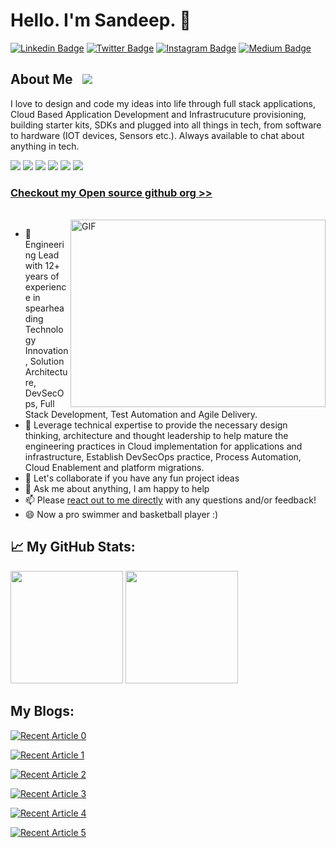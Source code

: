 # Hello. I'm Sandeep. 👋

[![Linkedin Badge](https://img.shields.io/badge/-LinkedIn-0e76a8?style=flat-square&logo=Linkedin&logoColor=white)](https://www.linkedin.com/in/sandeep-yaramchitti-74833475/)
[![Twitter Badge](https://img.shields.io/badge/-Twitter-00acee?style=flat-square&logo=Twitter&logoColor=white)](https://twitter.com/sandeep01957280)
[![Instagram Badge](https://img.shields.io/badge/-Instagram-e4405f?style=flat-square&logo=Instagram&logoColor=white)](https://www.instagram.com/________s.a.n.d.e.e.p_____/)
[![Medium Badge](https://img.shields.io/badge/medium-%2312100E.svg?&style=for-square&logo=medium&logoColor=white)](https://sandeepkumary.medium.com)

## About Me &nbsp; ![](https://visitor-badge.glitch.me/badge?page_id=SandeepKumarYaramchitti.visitor-badge)

I love to design and code my ideas into life through full stack applications, Cloud Based Application Development and Infrastrucuture provisioning, building starter kits, SDKs and plugged into all things in tech, from software to hardware (IOT devices, Sensors etc.). Always available to chat about anything in tech.

<a href="#"><img src="https://img.shields.io/badge/Cloud%20-Engineering-white?style=for-the-badge"></a>
<a href="#"><img src="https://img.shields.io/badge/Full%20Stack-Developer-white?style=for-the-badge"></a>
<a href="#"><img src="https://img.shields.io/badge/Automation-Engineer-white?style=for-the-badge"></a>
<a href="#"><img src="https://img.shields.io/badge/DevOps%20-Engineer-white?style=for-the-badge"></a>
<a href="#"><img src="https://img.shields.io/badge/IOT-Development-white?style=for-the-badge"></a>
<a href="#"><img src="https://img.shields.io/badge/IOS%20App-Development-white?style=for-the-badge"></a>
### [Checkout my Open source github org >>](https://github.com/OSCloudysky)
<br />
<img align="right" alt="GIF" src="https://raw.githubusercontent.com/SandeepKumarYaramchitti/SandeepKumarYaramchitti/main/images/ProfileImage.gif" width="408" height="300" />



- 🔭 Engineering Lead with 12+ years of experience in spearheading Technology Innovation, Solution Architecture, DevSecOps, Full Stack Development, Test Automation and Agile Delivery. 
- 🌱 Leverage technical expertise to provide the necessary design thinking, architecture and thought leadership to help mature the engineering practices in Cloud implementation for applications and infrastructure, Establish DevSecOps practice, Process Automation, Cloud Enablement and platform migrations.
- 👯 Let's collaborate if you have any fun project ideas
- 💬 Ask me about anything, I am happy to help
- 📫 Please [react out to me directly](mailto:ysandeepkumar88@gmail.com) with any questions and/or feedback!
- 😄 Now a pro swimmer and basketball player :) 







## 📈 My GitHub Stats:

<p>
  <img height="180em" src="https://github-readme-stats.vercel.app/api?username=SandeepKumarYaramchitti&show_icons=true&hide_border=true&&count_private=true&include_all_commits=true" />
  <img height="180em" src="https://github-readme-stats.vercel.app/api/top-langs/?username=SandeepKumarYaramchitti&show_icons=true&hide_border=true&layout=compact&langs_count=8"/>
</p>

## My Blogs:

<a target="_blank" href="https://github-readme-medium-recent-article.vercel.app/medium/@sandeepkumary/0"><img src="https://github-readme-medium-recent-article.vercel.app/medium/@sandeepkumary/0" alt="Recent Article 0"> 
  
<a target="_blank" href="https://github-readme-medium-recent-article.vercel.app/medium/@sandeepkumary/1"><img src="https://github-readme-medium-recent-article.vercel.app/medium/@sandeepkumary/1" alt="Recent Article 1"> 
  
<a target="_blank" href="https://github-readme-medium-recent-article.vercel.app/medium/@sandeepkumary/2"><img src="https://github-readme-medium-recent-article.vercel.app/medium/@sandeepkumary/2" alt="Recent Article 2"> 

<a target="_blank" href="https://github-readme-medium-recent-article.vercel.app/medium/@sandeepkumary/3"><img src="https://github-readme-medium-recent-article.vercel.app/medium/@sandeepkumary/3" alt="Recent Article 3"> 

<a target="_blank" href="https://github-readme-medium-recent-article.vercel.app/medium/@sandeepkumary/4"><img src="https://github-readme-medium-recent-article.vercel.app/medium/@sandeepkumary/4" alt="Recent Article 4"> 

<a target="_blank" href="https://github-readme-medium-recent-article.vercel.app/medium/@sandeepkumary/5"><img src="https://github-readme-medium-recent-article.vercel.app/medium/@sandeepkumary/4" alt="Recent Article 5"> 
